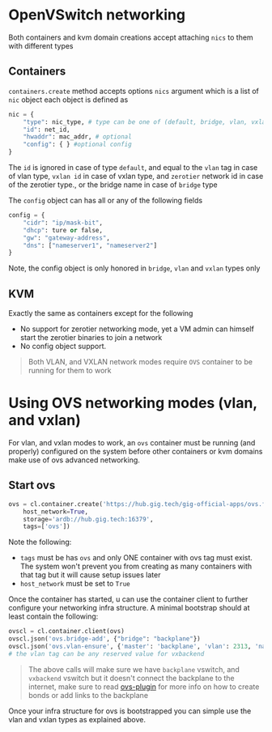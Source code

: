 # OpenVSwitch networking 
Both containers and kvm domain creations accept attaching `nics` to them with different types

## Containers
`containers.create` method accepts options `nics` argument which is a list of `nic` object
each object is defined as 
```python
nic = {
	"type": nic_type, # type can be one of (default, bridge, vlan, vxlan, zerotier)
	"id": net_id,
	"hwaddr": mac_addr, # optional
	"config": { } #optional config
}
```
The `id` is ignored in case of type `default`, and equal to the `vlan` tag in case of vlan type,
`vxlan id` in case of vxlan type, and `zerotier` network id in case of the zerotier type., or the bridge name in case of `bridge` type
 
The `config` object can has all or any of the following fields
```python
config = {
	"cidr": "ip/mask-bit",
	"dhcp": ture or false, 
	"gw": "gateway-address",
	"dns": ["nameserver1", "nameserver2"]
}
```
Note, the config object is only honored in `bridge`, `vlan` and `vxlan` types only

## KVM
Exactly the same as containers except for the following
- No support for zerotier networking mode, yet a VM admin can himself start the zerotier binaries to join a network
- No config object support.

> Both VLAN, and VXLAN network modes require `OVS` container to be running for them to work
 
# Using OVS networking modes (vlan, and vxlan)
For vlan, and vxlan modes to work, an `ovs` container must be running (and properly) configured on the system
before other containers or kvm domains make use of ovs advanced networking.

## Start ovs
```python
ovs = cl.container.create('https://hub.gig.tech/gig-official-apps/ovs.flist',
	host_network=True,
	storage='ardb://hub.gig.tech:16379',
	tags=['ovs'])
```

Note the following:
- `tags` must be has `ovs` and only ONE container with ovs tag must exist. The system
 won't prevent you from creating as many containers with that tag but it will cause setup issues later
- `host_network` must be set to `True`

Once the container has started, u can use the container client to further configure your 
networking infra structure. A minimal bootstrap should at least contain the following:

```python
ovscl = cl.container.client(ovs)
ovscl.json('ovs.bridge-add', {"bridge": "backplane"})
ovscl.json('ovs.vlan-ensure', {'master': 'backplane', 'vlan': 2313, 'name':'vxbackend'})
# the vlan tag can be any reserved value for vxbackend
```

> The above calls will make sure we have `backplane` vswitch, and `vxbackend` vswitch but it 
doesn't connect the backplane to the internet, make sure to read [ovs-plugin](https://github.com/g8os/ovs-plugin)
for more info on how to create bonds or add links to the backplane 

Once your infra structure for ovs is bootstrapped you can simple use the vlan and vxlan types
as explained above.
